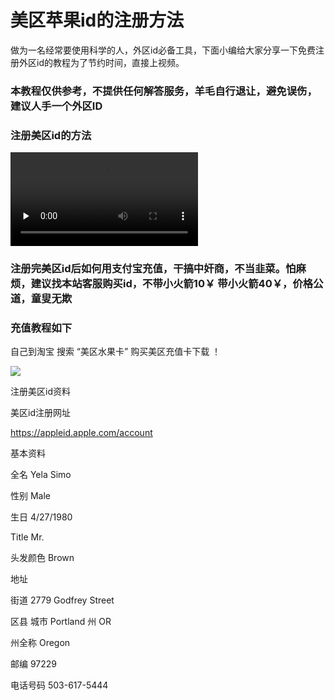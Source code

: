 # 美区苹果id的注册方法


做为一名经常要使用科学的人，外区id必备工具，下面小编给大家分享一下免费注册外区id的教程为了节约时间，直接上视频。



### 本教程仅供参考，不提供任何解答服务，羊毛自行退让，避免误伤，建议人手一个外区ID


### 注册美区id的方法


<video id="video" controls="" preload="none" ><source id="mp4" src="http://124.223.202.199/appleidreg.mp4" type="video/mp4"></videos>


### 注册完美区id后如何用支付宝充值，干搞中奸商，不当韭菜。怕麻烦，建议找本站客服购买id，不带小火箭10￥ 带小火箭40￥，价格公道，童叟无欺


### 充值教程如下 


自己到淘宝 搜索  “美区水果卡” 购买美区充值卡下载 ！

![](https://www.484.me/images/doc/20230612201851.png)

注册美区id资料

美区id注册网址

https://appleid.apple.com/account

基本资料

全名    Yela Simo

性别	Male

生日	4/27/1980

Title	Mr.

头发颜色	Brown

地址

街道
2779  Godfrey Street

区县
城市  Portland
州
OR 

州全称
Oregon

邮编
97229

电话号码
503-617-5444